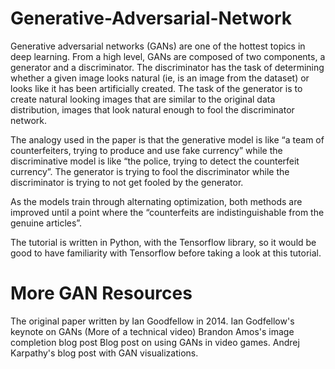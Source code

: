 # Generative-Adversarial-Network

Generative adversarial networks (GANs) are one of the hottest topics in deep learning. From a high level, GANs are composed of two components, a generator and a discriminator. The discriminator has the task of determining whether a given image looks natural (ie, is an image from the dataset) or looks like it has been artificially created. The task of the generator is to create natural looking images that are similar to the original data distribution, images that look natural enough to fool the discriminator network.

The analogy used in the paper is that the generative model is like “a team of counterfeiters, trying to produce and use fake currency” while the discriminative model is like “the police, trying to detect the counterfeit currency”. The generator is trying to fool the discriminator while the discriminator is trying to not get fooled by the generator.

As the models train through alternating optimization, both methods are improved until a point where the “counterfeits are indistinguishable from the genuine articles”.

The tutorial is written in Python, with the Tensorflow library, so it would be good to have familiarity with Tensorflow before taking a look at this tutorial.

# More GAN Resources
The original paper written by Ian Goodfellow in 2014.
Ian Godfellow's keynote on GANs (More of a technical video)
Brandon Amos's image completion blog post
Blog post on using GANs in video games.
Andrej Karpathy's blog post with GAN visualizations.
